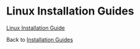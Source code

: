# Linux Installation Guides

<PageHeader />

[Linux Installation Guide](./linux-installation-guide/README.md)  

Back to [Installation Guides](./../README.md)

<PageFooter />
